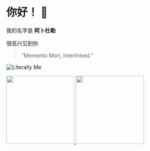 # __你好！__ 👋

我的名字是 __阿卜杜勒__

很高兴见到你

> "Memento Mori, interlinked."

![Literally Me](https://i.ytimg.com/vi/hbpREOCDCSY/maxresdefault.jpg)

<p align="left">
<a href="https://github.com/Bar-innutshell">
  <img height="180em" src="https://github-readme-stats-eight-theta.vercel.app/api?username=Bar-innutshell&show_icons=true&theme=algolia&include_all_commits=true&count_private=true"/>
  <img height="180em" src="https://github-readme-stats-eight-theta.vercel.app/api/top-langs/?username=Bar-innutshell&layout=compact&langs_count=8&theme=algolia"/>
</a>
</p>
